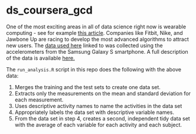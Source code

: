 # ds_coursera_gcd

One of the most exciting areas in all of data science right now is wearable computing - see for example [this article](http://www.insideactivitytracking.com/data-science-activity-tracking-and-the-battle-for-the-worlds-top-sports-brand/). Companies like Fitbit, Nike, and Jawbone Up are racing to develop the most advanced algorithms to attract new users. The [data used here](https://d396qusza40orc.cloudfront.net/getdata%2Fprojectfiles%2FUCI%20HAR%20Dataset.zip) linked to was collected using the accelerometers from the Samsung Galaxy S smartphone. A full description of the data is available [here.](http://archive.ics.uci.edu/ml/datasets/Human+Activity+Recognition+Using+Smartphones)


The `run_analysis.R` script in this repo does the following with the above data:

1. Merges the training and the test sets to create one data set.
2. Extracts only the measurements on the mean and standard deviation for each measurement.
3. Uses descriptive activity names to name the activities in the data set
4. Appropriately labels the data set with descriptive variable names.
5. From the data set in step 4, creates a second, independent tidy data set with the average of each variable for each activity and each subject.